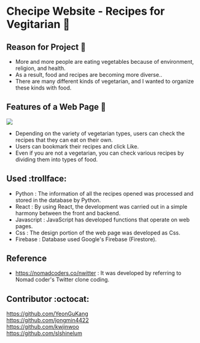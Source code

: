 # Checipe Website - Recipes for Vegitarian :herb:

## Reason for Project :eyes:
  - More and more people are eating vegetables because of environment, religion, and health.
  - As a result, food and recipes are becoming more diverse..
  - There are many different kinds of vegetarian, and I wanted to organize these kinds with food.

## Features of a Web Page :mag_right:
<img src=https://user-images.githubusercontent.com/37290818/109410286-bcaaac80-79dc-11eb-8fe7-46cbed7792bc.PNG>



  - Depending on the variety of vegetarian types, users can check the recipes that they can eat on their own.
  - Users can bookmark their recipes and click Like.
  - Even if you are not a vegetarian, you can check various recipes by dividing them into types of food.

## Used :trollface:
  - Python
    : The information of all the recipes opened was processed and stored in the database by Python.
  - React
    : By using React, the development was carried out in a simple harmony between the front and backend.
  - Javascript
    : JavaScript has developed functions that operate on web pages.
  - Css
    : The design portion of the web page was developed as Css.
  - Firebase
    : Database used Google's Firebase (Firestore).
    
    
## Reference
  - https://nomadcoders.co/nwitter : It was developed by referring to Nomad coder's Twitter clone coding.



## Contributor :octocat:
https://github.com/YeonGuKang \
https://github.com/jongmin4422 \
https://github.com/kwjinwoo \
https://github.com/slshinelum
